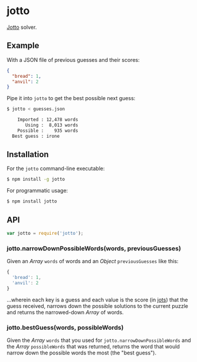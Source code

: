 # jotto

[Jotto](https://en.wikipedia.org/wiki/Jotto) solver.

## Example

With a JSON file of previous guesses and their scores:

``` json
{
  "bread": 1,
  "anvil": 2
}
```

Pipe it into `jotto` to get the best possible next guess:

``` bash
$ jotto < guesses.json

    Imported : 12,478 words
       Using :  8,013 words
    Possible :    935 words
  Best guess : irone
```

## Installation

For the `jotto` command-line executable:

``` bash
$ npm install -g jotto
```

For programmatic usage:

``` bash
$ npm install jotto
```

## API

``` javascript
var jotto = require('jotto');
```

### jotto.narrowDownPossibleWords(words, previousGuesses)

Given an _Array_ `words` of words and an _Object_ `previousGuesses` like this:

``` javascript
{
  'bread': 1,
  'anvil': 2
}
```

...wherein each key is a guess and each value is the score (in
[jots](https://github.com/KenanY/jots)) that the guess received, narrows down
the possible solutions to the current puzzle and returns the narrowed-down
_Array_ of words.

### jotto.bestGuess(words, possibleWords)

Given the _Array_ `words` that you used for `jotto.narrowDownPossibleWords` and
the _Array_ `possibleWords` that was returned, returns the word that would
narrow down the possible words the most (the "best guess").
